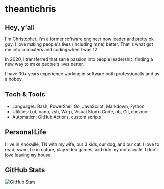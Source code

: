 # theantichris

## Hey, y'all

I'm Christopher. I'm a former software engineer now leader and pretty ok guy. I love making people's lives (including mine) better. That is what got me into computers and coding when I was 12.

In 2020, I transferred that same passion into people leadership, finding a new way to make people's lives better.

I have 30+ years experience working in software both professionally and as a hobby.

## Tech & Tools

- Languages: Bash, PowerShell Go, JavaScript, Markdown, Python
- Utilities: bat, nano, zsh, Warp, Visual Studio Code, nb, Git, chezmoi
- Automation: GitHub Actions, custom scripts

## Personal Life

I live in Knoxville, TN with my wife, our 3 kids, our dog, and our cat. I love to read, swim, be in nature, play video games, and ride my motorcycle. I don't love leaving my house.

## GitHub Stats

![GitHub Stats](https://github-readme-stats.vercel.app/api?username=theantichris&show_icons=true&theme=tokyonight)
